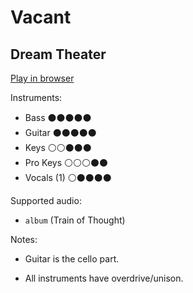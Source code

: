 # Vacant

## Dream Theater


[Play in browser](http://pages.cs.wisc.edu/~tolly/customs/dream-theater/vacant)

Instruments:

  * Bass ⚫️⚫️⚫️⚫️⚫️
  * Guitar ⚫️⚫️⚫️⚫️⚫️
  * Keys ⚪️⚪️⚫️⚫️⚫️
  * Pro Keys ⚪️⚪️⚪️⚫️⚫️
  * Vocals (1) ⚪️⚫️⚫️⚫️⚫️

Supported audio:

  * `album` (Train of Thought)

Notes:

  * Guitar is the cello part.

  * All instruments have overdrive/unison.

